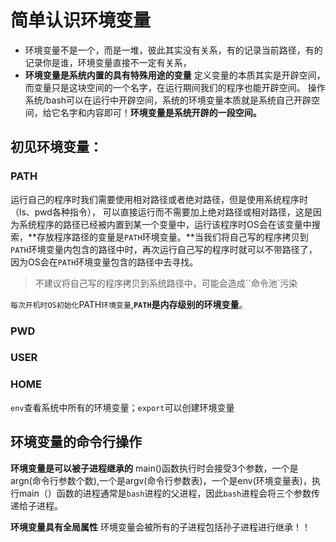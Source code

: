 # 简单认识环境变量

-   环境变量不是一个，而是一堆，彼此其实没有关系，有的记录当前路径，有的记录你是谁，环境变量直接不一定有关系，
-   **环境变量是系统内置的具有特殊用途的变量**
    定义变量的本质其实是开辟空间，而变量只是这块空间的一个名字，在运行期间我们的程序也能开辟空间。
    操作系统/bash可以在运行中开辟空间，系统的环境变量本质就是系统自己开辟空间，给它名字和内容即可！**环境变量是系统开辟的一段空间。**



## 初见环境变量：

### PATH

运行自己的程序时我们需要使用相对路径或者绝对路径，但是使用系统程序时（ls、pwd各种指令）， 可以直接运行而不需要加上绝对路径或相对路径，这是因为系统程序的路径已经被内置到某一个变量中，运行该程序时OS会在该变量中搜索，**存放程序路径的变量是`PATH`环境变量。**当我们将自己写的程序拷贝到`PATH`环境变量内包含的路径中时，再次运行自己写的程序时就可以不带路径了，因为OS会在`PATH`环境变量包含的路径中去寻找。

>   不建议将自己写的程序拷贝到系统路径中，可能会造成``命令池`污染

`每次开机时OS初始化`PATH`环境变量`,**`PATH`是内存级别的环境变量**。

### PWD

### USER

### HOME

`env`查看系统中所有的环境变量；`export`可以创建环境变量

## 环境变量的命令行操作

**环境变量是可以被子进程继承的**
main()函数执行时会接受3个参数，一个是argn(命令行参数个数),一个是argv(命令行参数表)，一个是env(环境变量表)，执行main（）函数的进程通常是`bash`进程的父进程，因此`bash`进程会将三个参数传递给子进程。

**环境变量具有全局属性**
环境变量会被所有的子进程包括孙子进程进行继承！！

